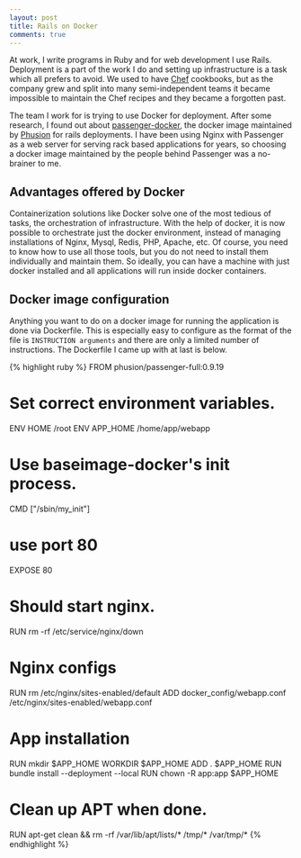 ```yaml
---
layout: post
title: Rails on Docker
comments: true
---
```




At work, I write programs in Ruby and for web development I use Rails. Deployment is a part of the work I do and setting up infrastructure is a task which all prefers to avoid.
We used to have [Chef](https://www.chef.io/) cookbooks, but as the company grew and split into many semi-independent teams it became impossible to maintain the Chef recipes and they became a forgotten past.

The team I work for is trying to use Docker for deployment. After some research, I found out about [passenger-docker](https://github.com/phusion/passenger-docker), the docker image maintained by [Phusion](https://www.phusionpassenger.com/) for rails deployments. I have been using Nginx with Passenger as a web server for serving rack based applications for years, so choosing a docker image maintained by the people behind Passenger was a no-brainer to me.

## Advantages offered by Docker
Containerization solutions like Docker solve one of the most tedious of tasks, the orchestration of infrastructure. With the help of docker, it is now possible to orchestrate just the docker environment, instead of managing installations of Nginx, Mysql, Redis, PHP, Apache, etc. Of course, you need to know how to use all those tools, but you do not need to install them individually and maintain them. So ideally, you can have a machine with just docker installed and all applications will run inside docker containers.

## Docker image configuration
Anything you want to do on a docker image for running the application is done via Dockerfile. This is especially easy to configure as the format of the file is `INSTRUCTION arguments` and there are only a limited number of instructions. The Dockerfile I came up with at last is below.

{% highlight ruby %}
FROM phusion/passenger-full:0.9.19

# Set correct environment variables.
ENV HOME /root
ENV APP_HOME /home/app/webapp

# Use baseimage-docker's init process.
CMD ["/sbin/my_init"]

# use port 80
EXPOSE 80

# Should start nginx.
RUN rm -rf /etc/service/nginx/down

# Nginx configs
RUN rm /etc/nginx/sites-enabled/default
ADD docker_config/webapp.conf /etc/nginx/sites-enabled/webapp.conf

# App installation
RUN mkdir $APP_HOME
WORKDIR $APP_HOME
ADD . $APP_HOME
RUN bundle install --deployment --local
RUN chown -R app:app $APP_HOME

# Clean up APT when done.
RUN apt-get clean && rm -rf /var/lib/apt/lists/* /tmp/* /var/tmp/*
{% endhighlight %}
